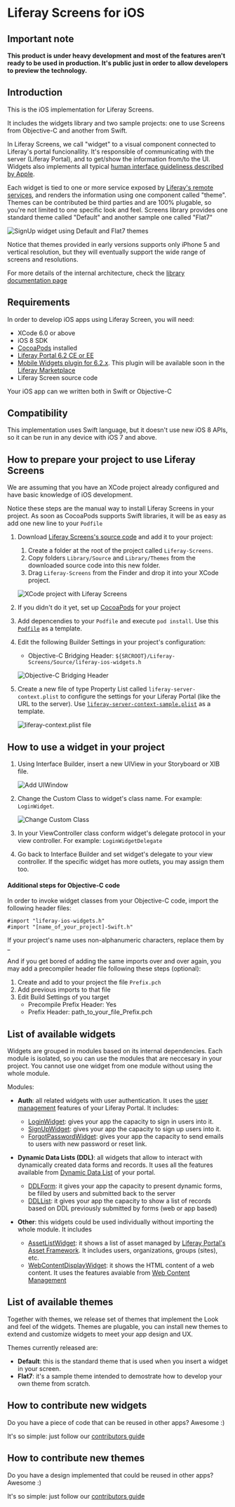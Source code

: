 # Liferay Screens for iOS

## Important note
__This product is under heavy development and most of the features aren't ready to be used in production.
It's public just in order to allow developers to preview the technology.__

## Introduction
This is the iOS implementation for Liferay Screens.

It includes the widgets library and two sample projects: one to use Screens from Objective-C and another from Swift.

In Liferay Screens, we call "widget" to a visual component connected to Liferay's portal funcionallity. It's responsible of communicating with the server (Liferay Portal), and to get/show the information from/to the UI. Widgets also implements all typical [human interface guideliness described by Apple](https://developer.apple.com/library/ios/documentation/userexperience/conceptual/mobilehig/).

Each widget is tied to one or more service exposed by [Liferay's remote services](https://www.liferay.com/documentation/liferay-portal/6.2/development/-/ai/accessing-services-remotely-liferay-portal-6-2-dev-guide-05-en), and renders the information using one component called "theme". Themes can be contributed be third parties and are 100% plugable, so you're not limited to one specific look and feel.
Screens library provides one standard theme called "Default" and another sample one called "Flat7"

![SignUp widget using Default and Flat7 themes](Documentation/Images/signup.png "SignUp widget using Default theme")

Notice that themes provided in early versions supports only iPhone 5 and vertical resolution, but they will eventually support the wide range of screens and resolutions.

For more details of the internal architecture, check the [library documentation page](https://github.com/liferay/liferay-screens/tree/master/ios/Library/README.md)


## Requirements
In order to develop iOS apps using Liferay Screen, you will need:
  - XCode 6.0 or above
  - iOS 8 SDK
  - [CocoaPods](http://cocoapods.org) installed
  - [Liferay Portal 6.2 CE or EE](http://www.liferay.com/downloads/liferay-portal/available-releases)
  - [Mobile Widgets plugin for 6.2.x](https://github.com/liferay/liferay-plugins/tree/6.2.x/webs/mobile-widgets-web). This plugin will be available soon in the [Liferay Marketplace](https://www.liferay.com/marketplace)
  - Liferay Screen source code

Your iOS app can we written both in Swift or Objective-C

## Compatibility 
This implementation uses Swift language, but it doesn't use new iOS 8 APIs, so it can be run in any device with iOS 7 and above.


## How to prepare your project to use Liferay Screens

We are assuming that you have an XCode project already configured and have basic knowledge of iOS development.

Notice these steps are the manual way to install Liferay Screens in your project. As soon as CocoaPods supports Swift libraries, it will be as easy as add one new line to your `Podfile`

1. Download [Liferay Screens's source code](https://github.com/liferay/liferay-screens/archive/master.zip) and add it to your project:
	1. Create a folder at the root of the project called `Liferay-Screens`.
	1. Copy folders `Library/Source` and `Library/Themes` from the downloaded source code into this new folder.
	1. Drag `Liferay-Screens` from the Finder and drop it into your XCode project.

	![XCode project with Liferay Screens](Documentation/Images/project-setup.png "XCode project with Liferay Screens")


1. If you didn't do it yet, set up [CocoaPods](http://cocoapods.org) for your project
1. Add depencendies to your `Podfile` and execute `pod install`. Use this [`Podfile`](https://github.com/liferay/liferay-screens/tree/master/ios/Library/Podfile) as a template.
1. Edit the following Builder Settings in your project's configuration:
    - Objective-C Bridging Header: `${SRCROOT}/Liferay-Screens/Source/liferay-ios-widgets.h`

	![Objective-C Bridging Header](Documentation/Images/project-header.png "Objective-C Bridging Header")

1. Create a new file of type Property List called `liferay-server-context.plist` to configure the settings for your Liferay Portal (like the URL to the server). Use [`liferay-server-context-sample.plist`](https://github.com/liferay/liferay-screens/tree/master/ios/Library/Source/liferay-server-context-sample.plist) as a template.

	![liferay-context.plist file](Documentation/Images/liferay-context.png "liferay-context.plist file")


## How to use a widget in your project

1. Using Interface Builder, insert a new UIView in your Storyboard or XIB file.

	![Add UIWindow](Documentation/Images/add-uiwindow.png "Add UIWindow")

1. Change the Custom Class to widget's class name. For example: `LoginWidget`.

	![Change Custom Class](Documentation/Images/custom-class.png "Change Custom Class")

1. In your ViewController class conform widget's delegate protocol in your view controller. For example: `LoginWidgetDelegate`

1. Go back to Interface Builder and set widget's delegate to your view controller. If the specific widget has more outlets, you may assign them too.

#### Additional steps for Objective-C code

In order to invoke widget classes from your Objective-C code, import the following header files:

    #import "liferay-ios-widgets.h"
    #import "[name_of_your_project]-Swift.h"
    
If your project's name uses non-alphanumeric characters, replace them by _

And if you get bored of adding the same imports over and over again, you may add a precompiler header file following these steps (optional):

1. Create and add to your project the file `Prefix.pch`
1. Add previous imports to that file
1. Edit Build Settings of you target
    - Precompile Prefix Header: Yes
    - Prefix Header: path\_to\_your\_file\_Prefix.pch

## List of available widgets

Widgets are grouped in modules based on its internal dependencies. Each module is isolated, so you can use the modules that are neccesary in your project. You cannot use one widget from one module without using the whole module.

Modules:

- **Auth**: all related widgets with user authentication. It uses the [user management](https://www.liferay.com/documentation/liferay-portal/6.2/user-guide/-/ai/management-liferay-portal-6-2-user-guide-16-en) features of your Liferay Portal. It includes:

	- [LoginWidget](Documentation/LoginWidget.md): gives your app the capacity to sign in users into it.
	- [SignUpWidget](Documentation/SignUpWidget.md): gives your app the capacity to sign up users into it.
	- [ForgotPasswordWidget](Documentation/ForgotPasswordWidget.md): gives your app the capacity to send emails to users with new password or reset link.

- **Dynamic Data Lists (DDL)**: all widgets that allow to interact with dynamically created data forms and records. It uses all the features available from [Dynamic Data List](https://www.liferay.com/documentation/liferay-portal/6.2/user-guide/-/ai/using-web-forms-and-dynamic-data-lists-liferay-portal-6-2-user-guide-10-en) of your portal.

	- [DDLForm](Documentation/DDLFormWidget.md): it gives your app the capacity to present dynamic forms, be filled by users and submitted back to the server
	- [DDLList](Documentation/DDLListWidget.md): it gives your app the capacity to show a list of records based on DDL previously submitted by forms (web or app based)

- **Other**: this widgets could be used individually without importing the whole module. It includes

	- [AssetListWidget](): it shows a list of asset managed by [Liferay Portal's Asset Framework](https://www.liferay.com/documentation/liferay-portal/6.2/development/-/ai/asset-framework-liferay-portal-6-2-dev-guide-06-en). It includes users, organizations, groups (sites), etc.
	- [WebContentDisplayWidget](): it shows the HTML content of a web content. It uses the features avaiable from [Web Content Management](https://www.liferay.com/documentation/liferay-portal/6.2/user-guide/-/ai/web-content-management-liferay-portal-6-2-user-guide-02-en)

## List of available themes

Together with themes, we release set of themes that implement the Look and feel of the widgets.
Themes are plugable, you can install new themes to extend and customize widgets to meet your app design and UX.

Themes currently released are:
  - **Default**: this is the standard theme that is used when you insert a widget in your screen.
  - **Flat7**: it's a sample theme intended to demostrate how to develop your own theme from scratch.

## How to contribute new widgets

Do you have a piece of code that can be reused in other apps? Awesome :)

It's so simple: just follow our [contributors guide](https://github.com/liferay/liferay-screens/tree/master/CONTRIBUTING.md)

## How to contribute new themes

Do you have a design implemented that could be reused in other apps? Awesome :)

It's so simple: just follow our [contributors guide](https://github.com/liferay/liferay-screens/tree/master/CONTRIBUTING.md)
